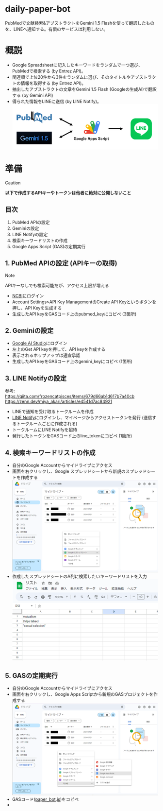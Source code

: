 # daily-paper-bot
PubMedで文献検索&アブストラクトをGemini 1.5 Flashを使って翻訳したものを、LINEへ通知する。有償のサービスは利用しない。

# 概説
- Google Spreadsheetに記入したキーワードをランダムで一つ選び、PubMedで検索する (by Entrez API)。
- 関連順で上位20件から3件をランダムに選び、そのタイトルやアブストラクトの情報を取得する (by Entrez API)。
- 抽出したアブストラクトの文章をGemini 1.5 Flash (Googleの生成AI)で翻訳する (by Gemini API)
- 得られた情報をLINEに送信 (by LINE Notify)。
![Fig 1](/image/fig1.png)

# 準備
> [!CAUTION]
> **以下で作成するAPIキーやトークンは他者に絶対に公開しないこと**

## 目次
1. PubMed APIの設定
2. Geminiの設定
3. LINE Notifyの設定
4. 検索キーワードリストの作成
5. Google Apps Script (GAS)の定期実行

## 1. PubMed APIの設定 (APIキーの取得)
> [!NOTE]
> APIキーなしでも検索可能だが、アクセス上限が増える  

- [NCBI](https://www.ncbi.nlm.nih.gov/)にログイン
- Account Settings>API Key ManagementのCreate API Keyというボタンを押し、API Keyを生成する
- 生成したAPI keyをGASコード上のpubmed_keyにコピペ (3箇所)

## 2. Geminiの設定
- [Google AI Studio](https://ai.google.dev/aistudio?hl=ja)にログイン
- 左上のGet API keyを押して、API keyを作成する
- 表示されるホップアップは適宜承認
- 生成したAPI keyをGASコード上のgemini_keyにコピペ (1箇所)

## 3. LINE Notifyの設定

参考:  
https://qiita.com/frozencatpisces/items/679d66ab1d617b7a40cb  
https://zenn.dev/miya_akari/articles/e4541d7ac84921

- LINEで通知を受け取るトークルームを作成
- [LINE Notify](https://notify-bot.line.me/ja/)にログインし、マイページからアクセストークンを発行 (送信するトークルームごとに作成される)
- トークルームにLINE Notifyを招待
- 発行したトークンをGASコード上のline_tokenにコピペ (1箇所)
  
## 4. 検索キーワードリストの作成
- 自分のGoogle Accountからマイドライブにアクセス
- 画面を右クリックし、Google スプレッドシートから新規のスプレッドシートを作成する  
![Fig 3](/image/fig3.png)
- 作成したスプレッドシートのA列に検索したいキーワードリストを入力
![Fig 4](/image/fig4.png)

## 5. GASの定期実行

- 自分のGoogle Accountからマイドライブにアクセス
- 画面を右クリックし、Google Apps Scriptから新規のGASプロジェクトを作成する
![Fig 2](/image/fig2.png)
- GASコード([paper_bot.js](/paper_bot.js))をコピペ
- 